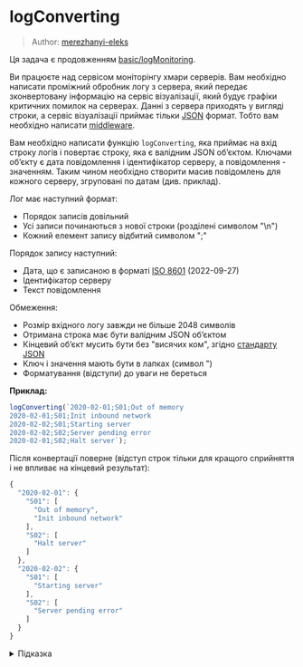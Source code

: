 # logConverting

> Author: [merezhanyi-eleks](https://github.com/merezhanyi-eleks)

Ця задача є продовженням [basic/logMonitoring](js-track/basic/logMonitoring).

Ви працюєте над сервісом моніторінгу хмари серверів. Вам необхідно написати проміжний обробник логу з сервера, який передає зконвертовану інформацію на сервіс візуалізації, який будує графіки критичних помилок на серверах. Данні з сервера приходять у вигляді строки, а сервіс візуалізації приймає тільки [JSON](https://uk.wikipedia.org/wiki/JSON) формат. Тобто вам необхідно написати [middleware](https://uk.wikipedia.org/wiki/%D0%9F%D1%80%D0%BE%D0%BC%D1%96%D0%B6%D0%BD%D0%B5_%D0%BF%D1%80%D0%BE%D0%B3%D1%80%D0%B0%D0%BC%D0%BD%D0%B5_%D0%B7%D0%B0%D0%B1%D0%B5%D0%B7%D0%BF%D0%B5%D1%87%D0%B5%D0%BD%D0%BD%D1%8F).

Вам необхідно написати функцію `logConverting`, яка приймає на вхід строку логів і повертає строку, яка є валідним JSON обʼєктом. Ключами обʼєкту є дата повідомлення і ідентифікатор серверу, а повідомлення - значенням. Таким чином необхідно створити масив повідомлень для кожного серверу, згруповані по датам (див. приклад).

Лог має наступний формат:

- Порядок записів довільний
- Усі записи починаються з нової строки (розділені символом "\n")
- Кожний елемент запису відбитий символом ";"

Порядок запису наступний:

- Дата, що є записаною в форматі [ISO 8601](https://developer.mozilla.org/en-US/docs/Web/JavaScript/Reference/Global_Objects/Date/toISOString) (2022-09-27)
- Ідентифікатор серверу
- Текст повідомлення

Обмеження:

- Розмір вхідного логу завжди не більше 2048 символів
- Отримана строка має бути валідним JSON обʼєктом
- Кінцевий обʼєкт мусить бути без "висячих ком", згідно [стандарту JSON](https://www.json.org/json-uk.html)
- Ключ і значення мають бути в лапках (символ ")
- Форматування (відступи) до уваги не береться

**Приклад:**

```js
logConverting(`2020-02-01;S01;Out of memory
2020-02-01;S01;Init inbound network
2020-02-02;S01;Starting server
2020-02-02;S02;Server pending error
2020-02-01;S02;Halt server`);
```

Після конвертації поверне (відступ строк тільки для кращого сприйняття і не впливає на кінцевий результат):

```js
{
  "2020-02-01": {
    "S01": [
      "Out of memory",
      "Init inbound network"
    ],
    "S02": [
      "Halt server"
    ]
  },
  "2020-02-02": {
    "S01": [
      "Starting server"
    ],
    "S02": [
      "Server pending error"
    ]
  }
}
```

<details>
  <summary>Підказка</summary>

---

  Найпростішим способом вирішення цієї задачі є використання вбудованого обʼєкту [JSON](https://developer.mozilla.org/en-US/docs/Learn/JavaScript/Objects/JSON), а саме метода [JSON.stringify](https://developer.mozilla.org/en-US/docs/Web/JavaScript/Reference/Global_Objects/JSON/stringify)

  ## Алгоритм дій

  1. Розібрати строку на масив
  1. Кожний запис розділити на 3 елементи, згідно умови
  1. Для кожної дати перевірити, чи зустрічалась вона раніше і, або створити новий запис, або доповняти попередній
  1. Для кожного ідентифікатору сервера зробити аналогічну перевірку
  1. Додати повідомлення запису в якості значення
  1. Повторити цикл для всіх записів
  1. Повернути отриману строку

</details>
